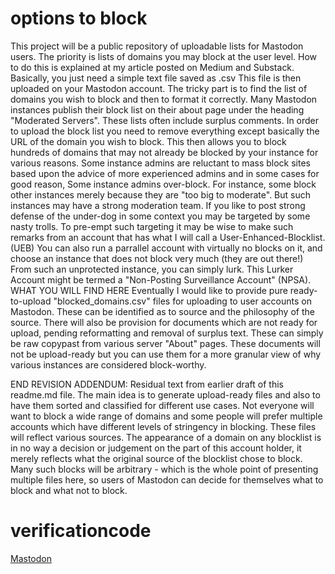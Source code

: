 # options to block
This project will be a public repository of uploadable lists for Mastodon users. 
The priority is lists of domains you may block at the user level.
How to do this is explained at my article posted on Medium and Substack. 
Basically, you just need a simple text file saved as .csv
This file is then uploaded on your Mastodon account.
The tricky part is to find the list of domains you wish to block and then to format it correctly.
Many Mastodon instances publish their block list on their about page under the heading "Moderated Servers".
These lists often include surplus comments. 
In order to upload the block list you need to remove everything except basically the URL of the domain you wish to block.
This then allows you to block hundreds of domains that may not already be blocked by your instance for various reasons.
Some instance admins are reluctant to mass block sites based upon the advice of more experienced admins and in some cases for good reason,
Some instance admins over-block.
For instance, some block other instances merely because they are "too big to moderate". But such instances may have a strong moderation team.
If you like to post strong defense of the under-dog in some context you may be targeted by some nasty trolls.
To pre-empt such targeting it may be wise to make such remarks from an account that has what I will call a User-Enhanced-Blocklist.(UEB)
You can also run a parrallel account with virtually no blocks on it, and choose an instance that does not block very much (they are out there!)
From such an unprotected instance, you can simply lurk. This Lurker Account might be termed a "Non-Posting Surveillance Account" (NPSA).
WHAT YOU WILL FIND HERE
Eventually I would like to provide pure ready-to-upload "blocked_domains.csv" files for uploading to user accounts on Mastodon. 
These can be identified as to source and the philosophy of the source. 
There will also be provision for documents which are not ready for upload, pending reformatting and removal of surplus text. These can simply be raw copypast from various server "About" pages.
These documents will not be upload-ready but you can use them for a more granular view of why various instances are considered block-worthy. 

END REVISION
ADDENDUM: Residual text from earlier draft of this readme.md file. 
The main idea is to generate upload-ready files and also to have them sorted and classified for different use cases. Not everyone will want to block a wide range of domains and some people will prefer multiple accounts which have different levels of stringency in blocking. These files will reflect various sources. The appearance of a domain on any blocklist is in no way a decision or judgement on the part of this account holder, it merely reflects what the original source of the blocklist chose to block. Many such blocks will be arbitrary - which is the whole point of presenting multiple files here, so users of Mastodon can decide for themselves what to block and what not to block.
# verificationcode
<a rel="me" href="https://infosec.exchange/@theghostoftomjoad">Mastodon</a>
